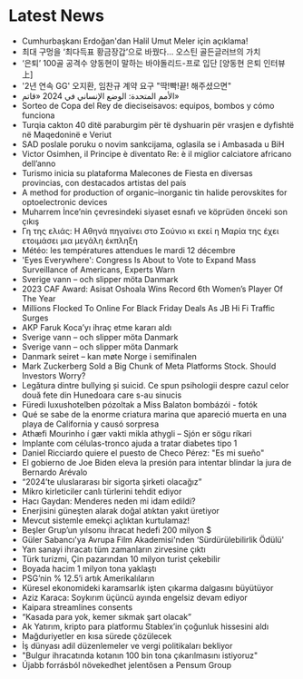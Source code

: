 # Latest News
-  Cumhurbaşkanı Erdoğan'dan Halil Umut Meler için açıklama!
-  최대 구멍을 ‘최다득표 황금장갑’으로 바꿨다… 오스틴 골든글러브의 가치
-  ‘은퇴’ 100골 공격수 양동현이 말하는 바야돌리드-프로 입단 [양동현 은퇴 인터뷰上]
-  '2년 연속 GG' 오지환, 임찬규 계약 요구 "딱!빡!끝! 해주셨으면"
-  الأمم المتحدة: الوضع الإنساني في 2024 «قاتم»
-  Sorteo de Copa del Rey de dieciseisavos: equipos, bombos y cómo funciona
-  Turqia cakton 40 ditë paraburgim për të dyshuarin për vrasjen e dyfishtë në Maqedoninë e Veriut
-  SAD poslale poruku o novim sankcijama, oglasila se i Ambasada u BiH
-  Victor Osimhen, il Principe è diventato Re: è il miglior calciatore africano dell’anno
-  Turismo inicia su plataforma Malecones de Fiesta en diversas provincias, con destacados artistas del país
-  A method for production of organic–inorganic tin halide perovskites for optoelectronic devices
-  Muharrem İnce’nin çevresindeki siyaset esnafı ve köprüden önceki son çıkış
-  Γη της ελιάς: Η Αθηνά πηγαίνει στο Σούνιο κι εκεί η Μαρία της έχει ετοιμάσει μια μεγάλη έκπληξη
-  Météo: les températures attendues le mardi 12 décembre
-  'Eyes Everywhere': Congress Is About to Vote to Expand Mass Surveillance of Americans, Experts Warn
-  Sverige vann – och slipper möta Danmark
-  2023 CAF Award: Asisat Oshoala Wins Record 6th Women’s Player Of The Year
-  Millions Flocked To Online For Black Friday Deals As JB Hi Fi Traffic Surges
-  AKP Faruk Koca’yı ihraç etme kararı aldı
-  Sverige vann – och slipper möta Danmark
-  Sverige vann – och slipper möta Danmark
-  Danmark seiret – kan møte Norge i semifinalen
-  Mark Zuckerberg Sold a Big Chunk of Meta Platforms Stock. Should Investors Worry?
-  Legătura dintre bullying și suicid. Ce spun psihologii despre cazul celor două fete din Hunedoara care s-au sinucis
-  Füredi luxushotelben pózoltak a Miss Balaton bombázói - fotók
-  Qué se sabe de la enorme criatura marina que apareció muerta en una playa de California y causó sorpresa
-  Athæfi Mourinho í gær vakti mikla athygli – Sjón er sögu ríkari
-  Implante com células-tronco ajuda a tratar diabetes tipo 1
-  Daniel Ricciardo quiere el puesto de Checo Pérez: "Es mi sueño"
-  El gobierno de Joe Biden eleva la presión para intentar blindar la jura de Bernardo Arévalo
-  “2024’te uluslararası bir sigorta şirketi olacağız”
-  Mikro kirleticiler canlı türlerini tehdit ediyor
-  Hacı Gaydan: Menderes neden mi idam edildi?
-  Enerjisini güneşten alarak doğal atıktan yakıt üretiyor
-  Mevcut sistemle emekçi açlıktan kurtulamaz!
-  Beşler Grup’un yılsonu ihracat hedefi 200 milyon $
-  Güler Sabancı'ya Avrupa Film Akademisi'nden ‘Sürdürülebilirlik Ödülü'
-  Yan sanayi ihracatı tüm zamanların zirvesine çıktı
-  Türk turizmi, Çin pazarından 10 milyon turist çekebilir
-  Boyada hacim 1 milyon tona yaklaştı
-  PSG’nin % 12.5’i artık Amerikalıların
-  Küresel ekonomideki karamsarlık işten çıkarma dalgasını büyütüyor
-  Aziz Karaca: Soykırım üçüncü ayında engelsiz devam ediyor
-  Kaipara streamlines consents
-  “Kasada para yok, kemer sıkmak şart olacak”
-  Ak Yatırım, kripto para platformu Stablex’in çoğunluk hissesini aldı
-  Mağduriyetler en kısa sürede çözülecek
-  İş dünyası adil düzenlemeler ve vergi politikaları bekliyor
-  "Bulgur ihracatında kotanın 100 bin tona çıkarılmasını istiyoruz"
-  Újabb forrásból növekedhet jelentősen a Pensum Group
